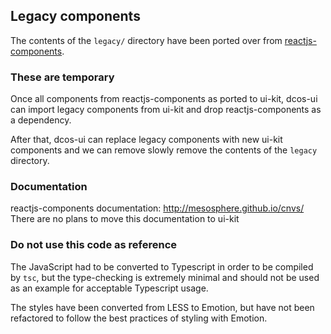 ## Legacy components
The contents of the `legacy/` directory have been ported over from [reactjs-components](https://github.com/mesosphere/reactjs-components).

### These are temporary
Once all components from reactjs-components as ported to ui-kit, dcos-ui can import legacy components from ui-kit and drop reactjs-components as a dependency.

After that, dcos-ui can replace legacy components with new ui-kit components and we can remove slowly remove the contents of the `legacy` directory.

### Documentation
reactjs-components documentation: http://mesosphere.github.io/cnvs/
There are no plans to move this documentation to ui-kit

### Do not use this code as reference
The JavaScript had to be converted to Typescript in order to be compiled by `tsc`, but the type-checking is extremely minimal and should not be used as an example for acceptable Typescript usage.

The styles have been converted from LESS to Emotion, but have not been refactored to follow the best practices of styling with Emotion.
